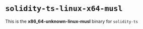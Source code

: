 <!-- cSpell:disable -->

# `solidity-ts-linux-x64-musl`

This is the **x86_64-unknown-linux-musl** binary for `solidity-ts`
